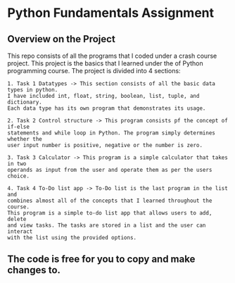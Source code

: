 # Python Fundamentals Assignment
## Overview on the Project
This repo consists of all the programs that I coded under a crash course project. 
This project is the basics that I learned under the of Python programming course.
The project is divided into 4 sections:

    1. Task 1 Datatypes -> This section consists of all the basic data types in python. 
    I have included int, float, string, boolean, list, tuple, and dictionary. 
    Each data type has its own program that demonstrates its usage.
    
    2. Task 2 Control structure -> This program consists pf the concept of if-else
    statements and while loop in Python. The program simply determines whether the 
    user input number is positive, negative or the number is zero.
    
    3. Task 3 Calculator -> This program is a simple calculator that takes in two 
    operands as input from the user and operate them as per the users choice.
    
    4. Task 4 To-Do list app -> To-Do list is the last program in the list and 
    combines almost all of the concepts that I learned throughout the course. 
    This program is a simple to-do list app that allows users to add, delete 
    and view tasks. The tasks are stored in a list and the user can interact 
    with the list using the provided options.

## The code is free for you to copy and make changes to.
